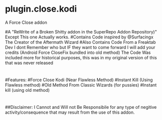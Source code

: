 # plugin.close.kodi
A Force Close addon 

#A "ReWrite of a Broken Shitty addon in the SuperRepo Addon Repository)" Except This one Actually works.
#Contains Code inspired by @Surfacingx The Creator of the Aftermath Wizard
#Also Contains Code From a Freaktab Dev I dont Remember who but IF they want to come forward I will add your credits (Android Force CloseFix bundled into old method) The Code Was included more for historical purposes, this was in my original version of this that was never released 
#
#Features:
#Force Close Kodi (Near Flawless Method)
#Instant Kill (Using Flawless method)
#Old Method From Classic Wizards (for pussies)
#Instant kill (using old method)
#

##Disclaimer: I Cannot and Will not Be Responsibile for any type of negitive activity/consequence that may result from the use of this addon.
